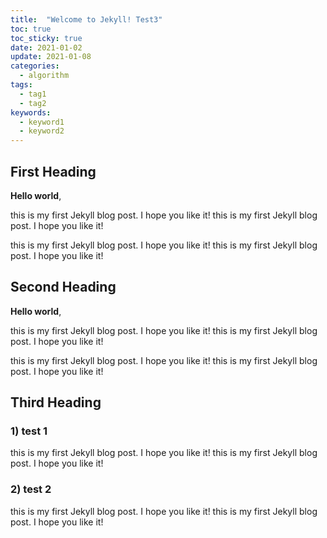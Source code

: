 ```yaml
---
title:  "Welcome to Jekyll! Test3"
toc: true
toc_sticky: true
date: 2021-01-02
update: 2021-01-08
categories:
  - algorithm
tags: 
  - tag1
  - tag2
keywords:
  - keyword1
  - keyword2
---
```


## First Heading

**Hello world**, 

this is my first Jekyll blog post. I hope you like it! this is my first Jekyll blog post. I hope you like it!

this is my first Jekyll blog post. I hope you like it! this is my first Jekyll blog post. I hope you like it!

## Second Heading

**Hello world**, 

this is my first Jekyll blog post. I hope you like it! this is my first Jekyll blog post. I hope you like it!

this is my first Jekyll blog post. I hope you like it! this is my first Jekyll blog post. I hope you like it!


## Third Heading

### 1) test 1
this is my first Jekyll blog post. I hope you like it! this is my first Jekyll blog post. I hope you like it!

### 2) test 2
this is my first Jekyll blog post. I hope you like it! this is my first Jekyll blog post. I hope you like it!

